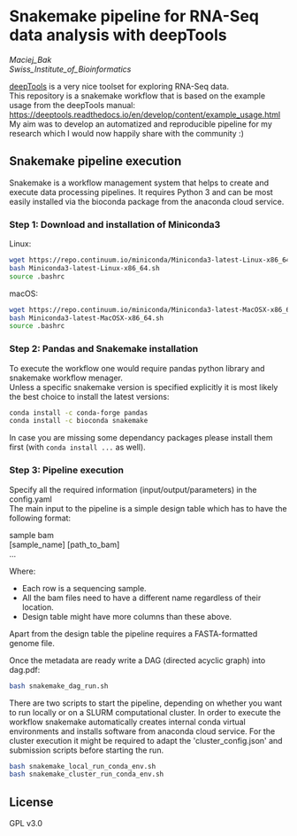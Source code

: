 # Snakemake pipeline for RNA-Seq data analysis with deepTools
*Maciej_Bak  
Swiss_Institute_of_Bioinformatics*

[deepTools](https://deeptools.readthedocs.io/en/develop/) is a very nice toolset for exploring RNA-Seq data.  
This repository is a snakemake workflow that is based on the example usage from the deepTools manual:  
https://deeptools.readthedocs.io/en/develop/content/example_usage.html  
My aim was to develop an automatized and reproducible pipeline for my research which I would now happily share with the community :) 

## Snakemake pipeline execution
Snakemake is a workflow management system that helps to create and execute data processing pipelines. It requires Python 3 and can be most easily installed via the bioconda package from the anaconda cloud service.

### Step 1: Download and installation of Miniconda3
Linux:
  ```bash
  wget https://repo.continuum.io/miniconda/Miniconda3-latest-Linux-x86_64.sh
  bash Miniconda3-latest-Linux-x86_64.sh
  source .bashrc
  ```

macOS:
  ```bash
  wget https://repo.continuum.io/miniconda/Miniconda3-latest-MacOSX-x86_64.sh
  bash Miniconda3-latest-MacOSX-x86_64.sh
  source .bashrc
  ```

### Step 2: Pandas and Snakemake installation

To execute the workflow one would require pandas python library and snakemake workflow menager.  
Unless a  specific snakemake version is specified explicitly it is most likely the best choice to install the latest versions:
  ```bash
  conda install -c conda-forge pandas
  conda install -c bioconda snakemake
  ```

In case you are missing some dependancy packages please install them first (with `conda install ...` as well).

### Step 3: Pipeline execution
Specify all the required information (input/output/parameters) in the config.yaml  
The main input to the pipeline is a simple design table which has to have the following format:

sample  bam  
[sample_name] [path_to_bam]  
...

Where:
* Each row is a sequencing sample.
* All the bam files need to have a different name regardless of their location.
* Design table might have more columns than these above.

Apart from the design table the pipeline requires a FASTA-formatted genome file.

Once the metadata are ready write a DAG (directed acyclic graph) into dag.pdf:
  ```bash
  bash snakemake_dag_run.sh
  ```

There are two scripts to start the pipeline, depending on whether you want to run locally or on a SLURM computational cluster. In order to execute the workflow snakemake automatically creates internal conda virtual environments and installs software from anaconda cloud service. For the cluster execution it might be required to adapt the 'cluster_config.json' and submission scripts before starting the run.
  ```bash
  bash snakemake_local_run_conda_env.sh
  bash snakemake_cluster_run_conda_env.sh
  ```

## License

GPL v3.0
